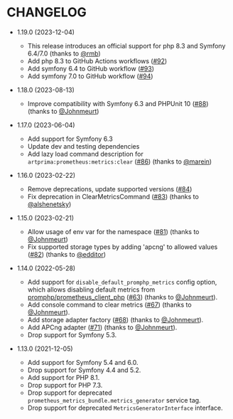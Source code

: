 CHANGELOG
=========

* 1.19.0 (2023-12-04)

  * This release introduces an official support for php 8.3 and Symfony 6.4/7.0 (thanks to [@rmb](https://github.com/rmbl))
  * Add php 8.3 to GitHub Actions workflows ([#92](https://github.com/artprima/prometheus-metrics-bundle/pull/92))
  * Add symfony 6.4 to GitHub workflow ([#93](https://github.com/artprima/prometheus-metrics-bundle/issues/93))
  * Add symfony 7.0 to GitHub workflow ([#94](https://github.com/artprima/prometheus-metrics-bundle/issues/94))

* 1.18.0 (2023-08-13)

  * Improve compatibility with Symfony 6.3 and PHPUnit 10 ([#88](https://github.com/artprima/prometheus-metrics-bundle/pull/91)) (thanks to [@Johnmeurt](https://github.com/Johnmeurt))

* 1.17.0 (2023-06-04)

  * Add support for Symfony 6.3
  * Update dev and testing dependencies
  * Add lazy load command description for `artprima:prometheus:metrics:clear` ([#86](https://github.com/artprima/prometheus-metrics-bundle/pull/86)) (thanks to [@marein](https://github.com/marein))

* 1.16.0 (2023-02-22)

  * Remove deprecations, update supported versions ([#84](https://github.com/artprima/prometheus-metrics-bundle/commit/3a7d96791d83e63c98366411f8ab7654517cbe61))
  * Fix deprecation in ClearMetricsCommand ([#83](https://github.com/artprima/prometheus-metrics-bundle/commit/7138e1635a09f8863c82e7644c7953a3cef38a95)) (thanks to [@alshenetsky](https://github.com/alshenetsky))

* 1.15.0 (2023-02-21)

  * Allow usage of env var for the namespace ([#81](https://github.com/artprima/prometheus-metrics-bundle/commit/c560b4d9193104b0438f3bd943fd9a8814cc69a0)) (thanks to [@Johnmeurt](https://github.com/Johnmeurt))
  * Fix supported storage types by adding 'apcng' to allowed values ([#82](https://github.com/artprima/prometheus-metrics-bundle/commit/ff351e8f7e90508924dbdc9405f3bd51da1aab8d)) (thanks to [@edditor](https://github.com/edditor))


* 1.14.0 (2022-05-28)

  * Add support for `disable_default_promphp_metrics` config option, which allows disabling
    default metrics from [promphp/prometheus_client_php](https://github.com/promphp/prometheus_client_php) ([#63](https://github.com/artprima/prometheus-metrics-bundle/pull/63)) (thanks to [@Johnmeurt](https://github.com/Johnmeurt)).
  * Add console command to clear metrics ([#67](https://github.com/artprima/prometheus-metrics-bundle/pull/67)) (thanks to [@Johnmeurt](https://github.com/Johnmeurt)).
  * Add storage adapter factory ([#68](https://github.com/artprima/prometheus-metrics-bundle/pull/68)) (thanks to [@Johnmeurt](https://github.com/Johnmeurt)).
  * Add APCng adapter ([#71](https://github.com/artprima/prometheus-metrics-bundle/pull/71)) (thanks to [@Johnmeurt](https://github.com/Johnmeurt)).
  * Drop support for Symfony 5.3.


* 1.13.0 (2021-12-05)

  * Add support for Symfony 5.4 and 6.0.
  * Drop support for Symfony 4.4 and 5.2.
  * Add support for PHP 8.1.
  * Drop support for PHP 7.3.
  * Drop support for deprecated `prometheus_metrics_bundle.metrics_generator` service tag.
  * Drop support for deprecated `MetricsGeneratorInterface` interface.
